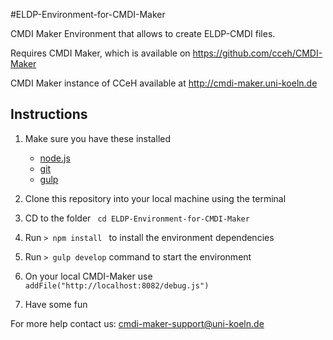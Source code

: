 #ELDP-Environment-for-CMDI-Maker

CMDI Maker Environment that allows to create ELDP-CMDI files.

Requires CMDI Maker, which is available on https://github.com/cceh/CMDI-Maker

CMDI Maker instance of CCeH available at http://cmdi-maker.uni-koeln.de

## Instructions
1. Make sure you have these installed
    - [node.js](http://nodejs.org/)
	- [git](http://git-scm.com/)
	- [gulp](http://gulpjs.com/)

2. Clone this repository into your local machine using the terminal
3. CD to the folder ` cd ELDP-Environment-for-CMDI-Maker`
4. Run `> npm install ` to install the environment dependencies
5. Run `> gulp develop` command to start the environment
6. On your local CMDI-Maker use `addFile("http://localhost:8082/debug.js")`
7. Have some fun

For more help contact us: cmdi-maker-support@uni-koeln.de
